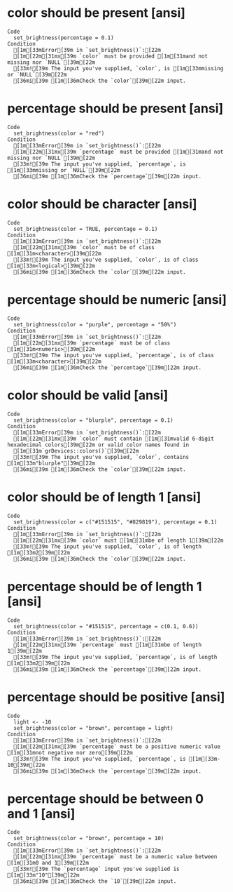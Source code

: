 # color should be present [ansi]

    Code
      set_brightness(percentage = 0.1)
    Condition
      [1m[33mError[39m in `set_brightness()`:[22m
      [1m[22m[31mx[39m `color` must be provided [1m[31mand not missing nor `NULL`[39m[22m
      [33m![39m The input you've supplied, `color`, is [1m[33mmissing or `NULL`[39m[22m
      [36mi[39m [1m[36mCheck the `color`[39m[22m input.

# percentage should be present [ansi]

    Code
      set_brightness(color = "red")
    Condition
      [1m[33mError[39m in `set_brightness()`:[22m
      [1m[22m[31mx[39m `percentage` must be provided [1m[31mand not missing nor `NULL`[39m[22m
      [33m![39m The input you've supplied, `percentage`, is [1m[33mmissing or `NULL`[39m[22m
      [36mi[39m [1m[36mCheck the `percentage`[39m[22m input.

# color should be character [ansi]

    Code
      set_brightness(color = TRUE, percentage = 0.1)
    Condition
      [1m[33mError[39m in `set_brightness()`:[22m
      [1m[22m[31mx[39m `color` must be of class [1m[31m<character>[39m[22m
      [33m![39m The input you've supplied, `color`, is of class [1m[33m<logical>[39m[22m
      [36mi[39m [1m[36mCheck the `color`[39m[22m input.

# percentage should be numeric [ansi]

    Code
      set_brightness(color = "purple", percentage = "50%")
    Condition
      [1m[33mError[39m in `set_brightness()`:[22m
      [1m[22m[31mx[39m `percentage` must be of class [1m[31m<numeric>[39m[22m
      [33m![39m The input you've supplied, `percentage`, is of class [1m[33m<character>[39m[22m
      [36mi[39m [1m[36mCheck the `percentage`[39m[22m input.

# color should be valid [ansi]

    Code
      set_brightness(color = "blurple", percentage = 0.1)
    Condition
      [1m[33mError[39m in `set_brightness()`:[22m
      [1m[22m[31mx[39m `color` must contain [1m[31mvalid 6-digit hexadecimal colors[39m[22m or valid color names found in
      [1m[31m`grDevices::colors()`[39m[22m
      [33m![39m The input you've supplied, `color`, contains [1m[33m"blurple"[39m[22m
      [36mi[39m [1m[36mCheck the `color`[39m[22m input.

# color should be of length 1 [ansi]

    Code
      set_brightness(color = c("#151515", "#829819"), percentage = 0.1)
    Condition
      [1m[33mError[39m in `set_brightness()`:[22m
      [1m[22m[31mx[39m `color` must [1m[31mbe of length 1[39m[22m
      [33m![39m The input you've supplied, `color`, is of length [1m[33m2[39m[22m
      [36mi[39m [1m[36mCheck the `color`[39m[22m input.

# percentage should be of length 1 [ansi]

    Code
      set_brightness(color = "#151515", percentage = c(0.1, 0.6))
    Condition
      [1m[33mError[39m in `set_brightness()`:[22m
      [1m[22m[31mx[39m `percentage` must [1m[31mbe of length 1[39m[22m
      [33m![39m The input you've supplied, `percentage`, is of length [1m[33m2[39m[22m
      [36mi[39m [1m[36mCheck the `percentage`[39m[22m input.

# percentage should be positive [ansi]

    Code
      light <- -10
      set_brightness(color = "brown", percentage = light)
    Condition
      [1m[33mError[39m in `set_brightness()`:[22m
      [1m[22m[31mx[39m `percentage` must be a positive numeric value [1m[31mnot negative nor zero[39m[22m
      [33m![39m The input you've supplied, `percentage`, is [1m[33m-10[39m[22m
      [36mi[39m [1m[36mCheck the `percentage`[39m[22m input.

# percentage should be between 0 and 1 [ansi]

    Code
      set_brightness(color = "brown", percentage = 10)
    Condition
      [1m[33mError[39m in `set_brightness()`:[22m
      [1m[22m[31mx[39m `percentage` must be a numeric value between [1m[31m0 and 1[39m[22m
      [33m![39m The `percentage` input you've supplied is [1m[33m"10"[39m[22m
      [36mi[39m [1m[36mCheck the `10`[39m[22m input.

